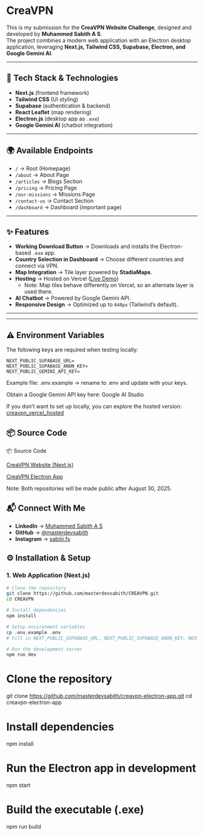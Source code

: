 # CreaVPN

This is my submission for the **CreaVPN Website Challenge**, designed and developed by **Muhammed Sabith A S**.  
The project combines a modern web application with an Electron desktop application, leveraging **Next.js, Tailwind CSS, Supabase, Electron, and Google Gemini AI**.

---

## 🚀 Tech Stack & Technologies
- **Next.js** (frontend framework)  
- **Tailwind CSS** (UI styling)  
- **Supabase** (authentication & backend)  
- **React Leaflet** (map rendering)  
- **Electron.js** (desktop app as `.exe`)  
- **Google Gemini AI** (chatbot integration)

---

## 🌍 Available Endpoints
- `/` → Root (Homepage)  
- `/about` → About Page  
- `/articles` → Blogs Section  
- `/pricing` → Pricing Page  
- `/our-missions` → Missions Page  
- `/contact-us` → Contact Section  
- `/dashboard` → Dashboard (important page)

---

## ✨ Features
- **Working Download Button** → Downloads and installs the Electron-based `.exe` app.  
- **Country Selection in Dashboard** → Choose different countries and connect via VPN.  
- **Map Integration** → Tile layer powered by **StadiaMaps**.  
- **Hosting** → Hosted on Vercel ([Live Demo](https://creavpn-muhammed-sabith.vercel.app/))  
  - Note: Map tiles behave differently on Vercel, so an alternate layer is used there.  
- **AI Chatbot** → Powered by Google Gemini API.  
- **Responsive Design** → Optimized up to `640px` (Tailwind’s default).  

---

---

## ⚠️ Environment Variables
The following keys are required when testing locally:

```env
NEXT_PUBLIC_SUPABASE_URL=
NEXT_PUBLIC_SUPABASE_ANON_KEY=
NEXT_PUBLIC_GEMINI_API_KEY=
```


Example file: .env.example → rename to .env and update with your keys.

Obtain a Google Gemini API key here: Google AI Studio

If you don’t want to set up locally, you can explore the hosted version: [creavpn_vercel_hosted](https://creavpn-muhammed-sabith.vercel.app/)


## 📦 Source Code
📦 Source Code

[CreaVPN Website (Next.js)](https://github.com/masterdevsabith/CREAVPN) 

[CreaVPN Electron App](https://github.com/masterdevsabith/creavpn-electron-app)

Note: Both repositories will be made public after August 30, 2025.


## 📬 Connect With Me

- **LinkedIn** → [Muhammed Sabith A S](https://www.linkedin.com/in/muhammedsabithas/)  
- **GitHub** → [@masterdevsabith](https://github.com/masterdevsabith)  
- **Instagram** → [sabiiii.fx](https://www.instagram.com/sabiiii.fx/)



## ⚙️ Installation & Setup

### 1. Web Application (Next.js)

```bash
# Clone the repository
git clone https://github.com/masterdevsabith/CREAVPN.git
cd CREAVPN

# Install dependencies
npm install

# Setup environment variables
cp .env.example .env
# Fill in NEXT_PUBLIC_SUPABASE_URL, NEXT_PUBLIC_SUPABASE_ANON_KEY, NEXT_PUBLIC_GEMINI_API_KEY

# Run the development server
npm run dev
```

# Clone the repository
git clone https://github.com/masterdevsabith/creavpn-electron-app.git
cd creavpn-electron-app

# Install dependencies
npm install

# Run the Electron app in development
npm start

# Build the executable (.exe)
npm run build



